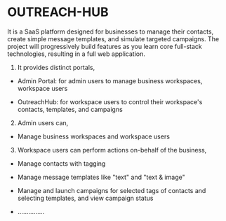 # OUTREACH-HUB

It is a SaaS platform designed for businesses to manage their contacts, create simple message templates, and simulate targeted campaigns. The project will progressively build features as you learn core full-stack technologies, resulting in a full web application.

1. It provides distinct portals,

- Admin Portal: for admin users to manage business workspaces, workspace users

- OutreachHub: for workspace users to control their workspace's contacts, templates, and campaigns

2. Admin users can,

- Manage business workspaces and workspace users

3. Workspace users can perform actions on-behalf of the business,

- Manage contacts with tagging

- Manage message templates like "text" and "text & image"

- Manage and launch campaigns for selected tags of contacts and selecting templates, and view campaign status

- ...............
